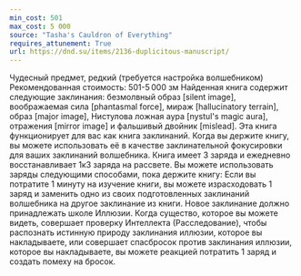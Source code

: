 ```yaml
---
min_cost: 501
max_cost: 5 000
source: "Tasha's Cauldron of Everything"
requires_attunement: True
url: https://dnd.su/items/2136-duplicitous-manuscript/
---
```


Чудесный предмет, редкий (требуется настройка волшебником)
Рекомендованная стоимость: 501-5 000 зм
Найденная книга содержит следующие заклинания: безмолвный образ [silent image], воображаемая сила [phantasmal force], мираж [hallucinatory terrain], образ [major image], Нистулова ложная аура [nystul's magic aura], отражения [mirror image] и фальшивый двойник [mislead]. Эта книга функционирует для вас как книга заклинаний.
Когда вы держите книгу, вы можете использовать её в качестве заклинательной фокусировки для ваших заклинаний волшебника.
Книга имеет 3 заряда и ежедневно восстанавливает 1к3 заряда на рассвете. Вы можете использовать заряды следующими способами, пока держите книгу:
Если вы потратите 1 минуту на изучение книги, вы можете израсходовать 1 заряд и заменить одно из своих подготовленных заклинаний волшебника на другое заклинание из книги. Новое заклинание должно принадлежать школе Иллюзии.
Когда существо, которое вы можете видеть, совершает проверку Интеллекта (Расследование), чтобы распознать истинную природу заклинания иллюзии, которое вы накладываете, или совершает спасбросок против заклинания иллюзии, которое вы накладываете, вы можете реакцией потратить 1 заряд и создать помеху на бросок.